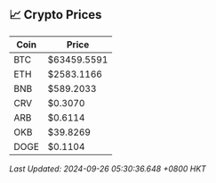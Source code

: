 ## 📈 Crypto Prices

| Coin | Price |
| ---- | ----- |
| BTC | $63459.5591 |
| ETH | $2583.1166 |
| BNB | $589.2033 |
| CRV | $0.3070 |
| ARB | $0.6114 |
| OKB | $39.8269 |
| DOGE | $0.1104 |

_Last Updated: 2024-09-26 05:30:36.648 +0800 HKT_